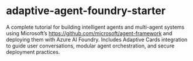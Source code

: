 # adaptive-agent-foundry-starter
A complete tutorial for building intelligent agents and multi-agent systems using Microsoft’s https://github.com/microsoft/agent-framework and deploying them with Azure AI Foundry. Includes Adaptive Cards integration to guide user conversations, modular agent orchestration, and secure deployment practices.
